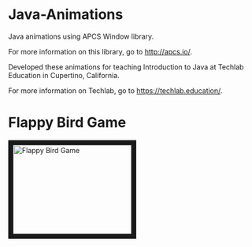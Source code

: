 # Java-Animations
Java animations using APCS Window library.

For more information on this library, go to http://apcs.io/.

Developed these animations for teaching Introduction to Java at Techlab Education in Cupertino, California.

For more information on Techlab, go to https://techlab.education/.

# Flappy Bird Game
<a href="https://youtu.be/Ftks3SwpdVk
" target="_blank"><img src="http://i3.ytimg.com/vi/Ftks3SwpdVk/hqdefault.jpg" 
alt="Flappy Bird Game" width="240" height="180" border="10" /></a>
